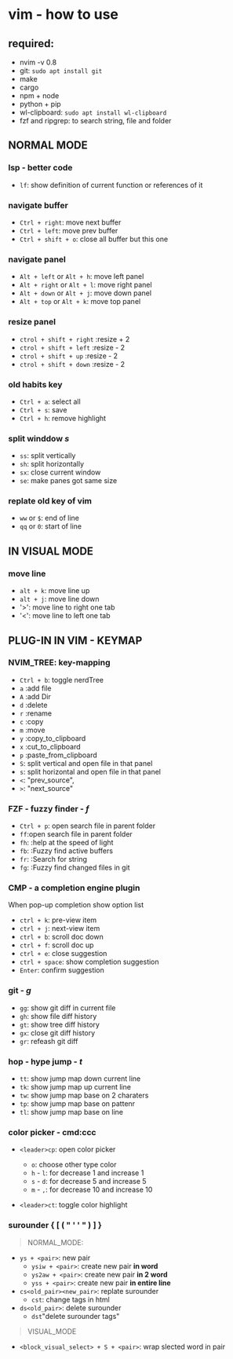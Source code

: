 # vim - how to use

## required:

- nvim -v 0.8
- git: `sudo apt install git`
- make
- cargo
- npm + node
- python + pip
- wl-clipboard: `sudo apt install wl-clipboard`
- fzf and ripgrep: to search string, file and folder

## **NORMAL MODE**

### lsp - better code

- `lf`: show definition of current function or references of it

### navigate buffer

- `Ctrl + right`: move next buffer
- `Ctrl + left`: move prev buffer
- `Ctrl + shift + o`: close all buffer but this one

### navigate panel

- `Alt + left` or `Alt + h`: move left panel
- `Alt + right` or `Alt + l`: move right panel
- `Alt + down` or `Alt + j`: move down panel
- `Alt + top` or `Alt + k`: move top panel

### resize panel

- `ctrol + shift + right` :resize + 2
- `ctrol + shift + left` :resize - 2
- `ctrol + shift + up` :resize - 2
- `ctrol + shift + down` :resize - 2

### old habits key

- `Ctrl + a`: select all
- `Ctrl + s`: save
- `Ctrl + h`: remove highlight

### split winddow **_s_**

- `ss`: split vertically
- `sh`: split horizontally
- `sx`: close current window
- `se`: make panes got same size

### replate old key of vim

- `ww` or `$`: end of line
- `qq` or `0`: start of line

## **IN VISUAL MODE**

### move line

- `alt + k`: move line up
- `alt + j`: move line down
- '>': move line to right one tab
- '<': move line to left one tab

## **PLUG-IN IN VIM - KEYMAP**

### NVIM_TREE: key-mapping

- `Ctrl + b`: toggle nerdTree
- `a` :add file
- `A` :add Dir
- `d` :delete
- `r` :rename
- `c` :copy
- `m` :move
- `y` :copy_to_clipboard
- `x` :cut_to_clipboard
- `p` :paste_from_clipboard
- `S`: split vertical and open file in that panel
- `s`: split horizontal and open file in that panel
- `<`: "prev_source",
- `>`: "next_source"

### FZF - fuzzy finder - **_f_**

- `Ctrl + p`: open search file in parent folder
- `ff`:open search file in parent folder
- `fh`: :help at the speed of light
- `fb`: :Fuzzy find active buffers
- `fr`: :Search for string
- `fg`: :Fuzzy find changed files in git

### CMP - a completion engine plugin

When pop-up completion show option list

- `ctrl + k`: pre-view item
- `ctrl + j`: next-view item
- `ctrl + b`: scroll doc down
- `ctrl + f`: scroll doc up
- `ctrl + e`: close suggestion
- `ctrl + space`: show completion suggestion
- `Enter`: confirm suggestion

### git - **_g_**

- `gg`: show git diff in current file
- `gh`: show file diff history
- `gt`: show tree diff history
- `gx`: close git diff history
- `gr`: refeash git diff

### hop - hype jump - **_t_**

- `tt`: show jump map down current line
- `tk`: show jump map up current line
- `tw`: show jump map base on 2 charaters
- `tp`: show jump map base on pattenr
- `tl`: show jump map base on line

### color picker - cmd:ccc

- `<leader>cp`: open color picker

  - `o`: choose other type color
  - `h` - `l`: for decrease 1 and increase 1
  - `s` - `d`: for decrease 5 and increase 5
  - `m` - `,`: for decrease 10 and increase 10

- `<leader>ct`: toggle color highlight

### surounder { [ ( " ' ' " ) ] }

> NORMAL_MODE:

- `ys + <pair>`: new pair
  - `ysiw + <pair>`: create new pair **in word**
  - `ys2aw + <pair>`: create new pair **in 2 word**
  - `yss + <pair>`: create new pair **in entire line**
- `cs<old_pair><new_pair>`: replate surounder
  - `cst`: change tags in html
- `ds<old_pair>`: delete surounder
  - `dst`"delete surounder tags"

> VISUAL_MODE

- `<block_visual_select> + S + <pair>`: wrap slected word in pair
